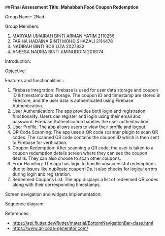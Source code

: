 ##**Final Assessment Title: Mahabbah Food Coupon Redemption**

Group Name: 2Nad

Group Members:
1. MARYAM UMAIRAH BINTI ARMAN YATIM 2110256
2. FARIHA HADAINA BINTI MOHD SHAZALI 2114478	
3. NADIRAH BINTI ROS LIZA 2027832
4. ANEESA NADIRA BINTI AMINUDDIN 2016174

Introduction:

Objective:

Features and functionalities :
1. Firebase Integration: Firebase is used for user data storage and coupon ID & timestamp data storage. The coupon ID and timestamp are stored in Firestore, and the user data is authenticated using Firebase Authentication.
2. User Authentication: The app provides both login and registration functionality. Users can register and login using their email and password. Firebase Authentication handles the user authentication.
3. User Profile: The app allows users to view their profile and logout.
4. QR Code Scanning: The app uses a QR code scanner plugin to scan QR codes. The scanned QR code contains the coupon ID which is then sent to Firebase for verification.
5. Coupon Redemption: After scanning a QR code, the user is taken to a coupon redemption details screen where they can see the coupon details. They can also choose to scan other coupons.
6. Error Handling: The app has logic to handle unsuccessful redemptions due to issues like duplicate coupon IDs. It also checks for logical errors during login and registration.
7. Redeemed Coupons List: The app displays a list of redeemed QR codes along with their corresponding timestamps.

Screen navigation and widgets implementation:

Sequence diagram:

References:
- https://api.flutter.dev/flutter/material/BottomNavigationBar-class.html
- https://www.qr-code-generator.com/

